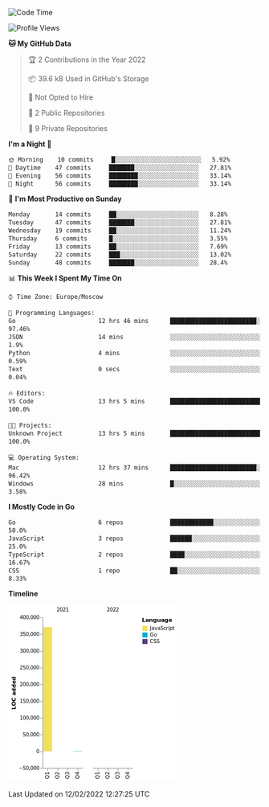 <!--START_SECTION:waka-->
![Code Time](http://img.shields.io/badge/Code%20Time-163%20hrs%2031%20mins-blue)

![Profile Views](http://img.shields.io/badge/Profile%20Views-0-blue)

**🐱 My GitHub Data** 

> 🏆 2 Contributions in the Year 2022
 > 
> 📦 39.6 kB Used in GitHub's Storage 
 > 
> 🚫 Not Opted to Hire
 > 
> 📜 2 Public Repositories 
 > 
> 🔑 9 Private Repositories  
 > 
**I'm a Night 🦉** 

```text
🌞 Morning    10 commits     █░░░░░░░░░░░░░░░░░░░░░░░░   5.92% 
🌆 Daytime    47 commits     ███████░░░░░░░░░░░░░░░░░░   27.81% 
🌃 Evening    56 commits     ████████░░░░░░░░░░░░░░░░░   33.14% 
🌙 Night      56 commits     ████████░░░░░░░░░░░░░░░░░   33.14%

```
📅 **I'm Most Productive on Sunday** 

```text
Monday       14 commits     ██░░░░░░░░░░░░░░░░░░░░░░░   8.28% 
Tuesday      47 commits     ███████░░░░░░░░░░░░░░░░░░   27.81% 
Wednesday    19 commits     ██░░░░░░░░░░░░░░░░░░░░░░░   11.24% 
Thursday     6 commits      █░░░░░░░░░░░░░░░░░░░░░░░░   3.55% 
Friday       13 commits     ██░░░░░░░░░░░░░░░░░░░░░░░   7.69% 
Saturday     22 commits     ███░░░░░░░░░░░░░░░░░░░░░░   13.02% 
Sunday       48 commits     ███████░░░░░░░░░░░░░░░░░░   28.4%

```


📊 **This Week I Spent My Time On** 

```text
⌚︎ Time Zone: Europe/Moscow

💬 Programming Languages: 
Go                       12 hrs 46 mins      ████████████████████████░   97.46% 
JSON                     14 mins             ░░░░░░░░░░░░░░░░░░░░░░░░░   1.9% 
Python                   4 mins              ░░░░░░░░░░░░░░░░░░░░░░░░░   0.59% 
Text                     0 secs              ░░░░░░░░░░░░░░░░░░░░░░░░░   0.04%

🔥 Editors: 
VS Code                  13 hrs 5 mins       █████████████████████████   100.0%

🐱‍💻 Projects: 
Unknown Project          13 hrs 5 mins       █████████████████████████   100.0%

💻 Operating System: 
Mac                      12 hrs 37 mins      ████████████████████████░   96.42% 
Windows                  28 mins             █░░░░░░░░░░░░░░░░░░░░░░░░   3.58%

```

**I Mostly Code in Go** 

```text
Go                       6 repos             ████████████░░░░░░░░░░░░░   50.0% 
JavaScript               3 repos             ██████░░░░░░░░░░░░░░░░░░░   25.0% 
TypeScript               2 repos             ████░░░░░░░░░░░░░░░░░░░░░   16.67% 
CSS                      1 repo              ██░░░░░░░░░░░░░░░░░░░░░░░   8.33%

```


**Timeline**

![Chart not found](https://raw.githubusercontent.com/jeezft/jeezft/main/charts/bar_graph.png) 


 Last Updated on 12/02/2022 12:27:25 UTC
<!--END_SECTION:waka-->
